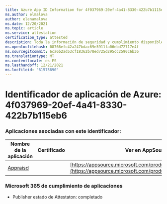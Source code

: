 ```yaml
---
title: Azure App ID Information for 4f037969-20ef-4a41-8330-422b7b1115eb6
ms.author: elmalova
author: elenamalova
ms.date: 12/20/2021
ms.topic: article
ms.service: attestation
certification_type: attested
description: Toda la información de seguridad y cumplimiento disponible para 4f037969-20ef-4a41-8330-422b7b115eb6.
ms.openlocfilehash: 08766efc42a247bdac69e3911fa06ebd72717e4f
ms.sourcegitcommit: 6ca6b2ad53cf18362b78ed725d295cc2590c6b36
ms.translationtype: MT
ms.contentlocale: es-ES
ms.lasthandoff: 12/21/2021
ms.locfileid: "61575890"
---
```

# <a name="azure-app-id-4f037969-20ef-4a41-8330-422b7b115eb6"></a>Identificador de aplicación de Azure: 4f037969-20ef-4a41-8330-422b7b115eb6


### <a name="apps-associated-with-this-id"></a>Aplicaciones asociadas con este identificador:
| **Nombre de la aplicación** | **Certificado** | **Ver en AppSource** |
|--------------|---------------|-----------------------|
| [Appraisd](https://docs.microsoft.com/microsoft-365-app-certification/forward/WA200003123) |  | [https://appsource.microsoft.com/product/office/WA200003123](https://appsource.microsoft.com/product/office/WA200003123) |

### <a name="microsoft-365-app-compliance-status"></a>Microsoft 365 de cumplimiento de aplicaciones
- Publisher estado de Attestaton: completado
